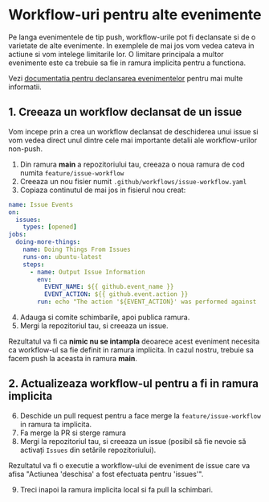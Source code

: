 # Workflow-uri pentru alte evenimente

Pe langa evenimentele de tip push, workflow-urile pot fi declansate si de o varietate de alte evenimente. In exemplele de mai jos vom vedea cateva in actiune si vom intelege limitarile lor. O limitare principala a multor evenimente este ca trebuie sa fie in ramura implicita pentru a functiona.

Vezi [documentatia pentru declansarea evenimentelor](https://docs.github.com/en/actions/using-workflows/events-that-trigger-workflows) pentru mai multe informatii.

## 1. Creeaza un workflow declansat de un issue

Vom incepe prin a crea un workflow declansat de deschiderea unui issue si vom vedea direct unul dintre cele mai importante detalii ale workflow-urilor non-push.

1. Din ramura **main** a repozitoriului tau, creeaza o noua ramura de cod numita `feature/issue-workflow`
2. Creeaza un nou fisier numit `.github/workflows/issue-workflow.yaml`
3. Copiaza continutul de mai jos in fisierul nou creat:

```yaml
name: Issue Events
on:
  issues:
    types: [opened]
jobs:
  doing-more-things:
    name: Doing Things From Issues
    runs-on: ubuntu-latest
    steps:
      - name: Output Issue Information
        env:
          EVENT_NAME: ${{ github.event_name }}
          EVENT_ACTION: ${{ github.event.action }}
        run: echo "The action '${EVENT_ACTION}' was performed against '${EVENT_NAME}'."
```

4. Adauga si comite schimbarile, apoi publica ramura.
5. Mergi la repozitoriul tau, si creeaza un issue.

Rezultatul va fi ca **nimic nu se intampla** deoarece acest eveniment necesita ca workflow-ul sa fie definit in ramura implicita. In cazul nostru, trebuie sa facem push la aceasta in ramura **main**.

## 2. Actualizeaza workflow-ul pentru a fi in ramura implicita

6. Deschide un pull request pentru a face merge la `feature/issue-workflow` in ramura ta implicita.
7. Fa merge la PR si sterge ramura
8. Mergi la repozitoriul tau, si creeaza un issue (posibil să fie nevoie să activați `Issues` din setările repozitoriului).

Rezultatul va fi o executie a workflow-ului de eveniment de issue care va afisa "Actiunea 'deschisa' a fost efectuata pentru 'issues'".

9. Treci inapoi la ramura implicita local si fa pull la schimbari.